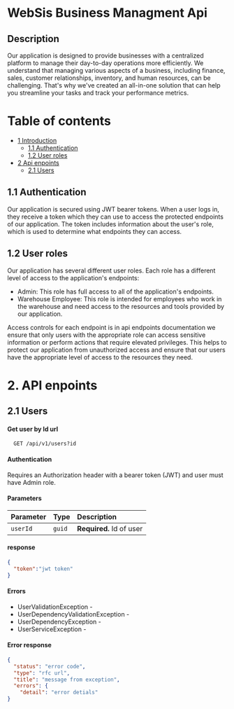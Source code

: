 # WebSis Business Managment Api

## Description
Our application is designed to provide businesses with a centralized platform to manage their day-to-day operations more efficiently. We understand that managing various aspects of a business, including finance, sales, customer relationships, inventory, and human resources, can be challenging. That's why we've created an all-in-one solution that can help you streamline your tasks and track your performance metrics.

# Table of contents

* [1 Introduction](#1-introduction)
  * [1.1 Authentication](#11-authentication)
  * [1.2 User roles](#12-user-roles)
* [2 Api enpoints](#2-api-enpoints)
  * [2.1 Users](#21-users)



## 1.1 Authentication 
Our application is secured using JWT bearer tokens. When a user logs in, they receive a token which they can use to access the protected endpoints of our application. The token includes information about the user's role, which is used to determine what endpoints they can access.

## 1.2 User roles
Our application has several different user roles. Each role has a different level of access to the application's endpoints:
* Admin: This role has full access to all of the application's endpoints.
* Warehouse Employee: This role is intended for employees who work in the warehouse and need access to the resources and tools provided by our application.

Access controls for each endpoint is in api endpoints documentation we ensure that only users with the appropriate role can access sensitive information or perform actions that require elevated privileges. This helps to protect our application from unauthorized access and ensure that our users have the appropriate level of access to the resources they need.


 # 2. API enpoints

## 2.1 Users

#### Get user by Id url

```https
  GET /api/v1/users?id
```

#### Authentication
Requires an Authorization header with a bearer token (JWT) and user must have Admin role.

#### Parameters
| Parameter | Type     | Description                |
| :-------- | :------- | :------------------------- |
| `userId` | `guid` | **Required.** Id of user |

#### response
```json
{
  "token":"jwt token"
}
```

#### Errors
- UserValidationException - 
- UserDependencyValidationException -
- UserDependencyException -
- UserServiceException -

#### Error response
```json
{
  "status": "error code",
  "type": "rfc url",
  "title": "message from exception",
  "errors": {
    "detail": "error detials"
}

```

